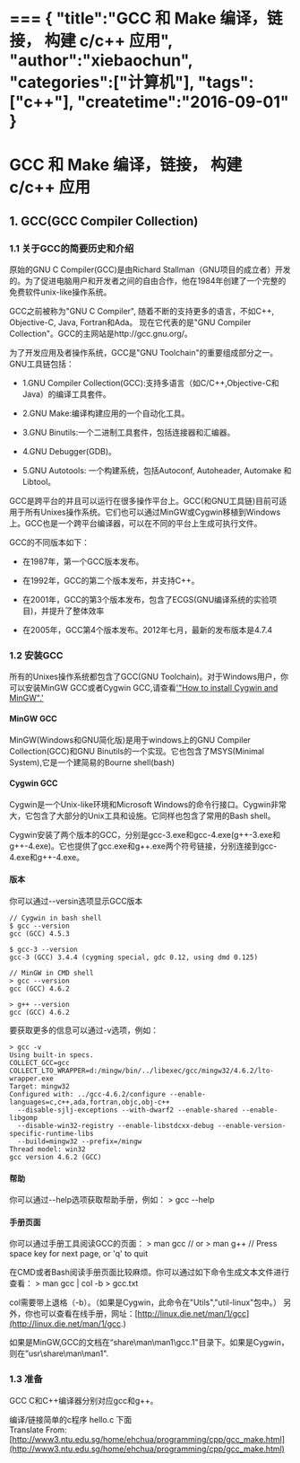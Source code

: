 ===
{
    "title":"GCC 和 Make 编译，链接， 构建 c/c++ 应用",
    "author":"xiebaochun",
    "categories":["计算机"],
    "tags":["c++"],
    "createtime":"2016-09-01"
}
===

# GCC 和 Make 编译，链接， 构建 c/c++ 应用

## 1. GCC(GCC Compiler Collection)

### 1.1 关于GCC的简要历史和介绍

原始的GNU C Compiler(GCC)是由Richard Stallman（GNU项目的成立者）开发的。为了促进电脑用户和开发者之间的自由合作，他在1984年创建了一个完整的免费软件unix-like操作系统。

GCC之前被称为"GNU C Compiler", 随着不断的支持更多的语言，不如C++, Objective-C, Java, Fortran和Ada。 现在它代表的是"GNU Compiler Collection"。GCC的主网站是http://gcc.gnu.org/。

为了开发应用及者操作系统，GCC是"GNU Toolchain"的重要组成部分之一。GNU工具链包括：

+ 1.GNU Compiler Collection(GCC):支持多语言（如C/C++,Objective-C和Java）的编译工具套件。

+ 2.GNU Make:编译构建应用的一个自动化工具。

+ 3.GNU Binutils:一个二进制工具套件，包括连接器和汇编器。

+ 4.GNU Debugger(GDB)。

+ 5.GNU Autotools: 一个构建系统，包括Autoconf, Autoheader, Automake 和 Libtool。

GCC是跨平台的并且可以运行在很多操作平台上。GCC(和GNU工具链)目前可适用于所有Unixes操作系统。它们也可以通过MinGW或Cygwin移植到Windows上。GCC也是一个跨平台编译器，可以在不同的平台上生成可执行文件。

GCC的不同版本如下：

+ 在1987年，第一个GCC版本发布。

+ 在1992年，GCC的第二个版本发布，并支持C++。

+ 在2001年，GCC的第3个版本发布，包含了ECGS(GNU编译系统的实验项目)，并提升了整体效率

+ 在2005年，GCC第4个版本发布。2012年七月，最新的发布版本是4.7.4

### 1.2 安装GCC

所有的Unixes操作系统都包含了GCC(GNU Toolchain)。对于Windows用户，你可以安装MinGW GCC或者Cygwin GCC,请查看['"How to install Cygwin and MinGW".'](http://www3.ntu.edu.sg/home/ehchua/programming/howto/Cygwin_HowTo.html)

#### MinGW GCC

MinGW(Windows和GNU简化版)是用于windows上的GNU Compiler Collection(GCC)和GNU Binutils的一个实现。它也包含了MSYS(Minimal System),它是一个建简易的Bourne shell(bash)

#### Cygwin GCC

Cygwin是一个Unix-like环境和Microsoft 
Windows的命令行接口。Cygwin非常大，它包含了大部分的Unix工具和设施。它同样也包含了常用的Bash shell。

Cygwin安装了两个版本的GCC，分别是gcc-3.exe和gcc-4.exe(g++-3.exe和g++-4.exe)。它也提供了gcc.exe和g++.exe两个符号链接，分别连接到gcc-4.exe和g++-4.exe。

#### 版本

你可以通过--versin选项显示GCC版本

	// Cygwin in bash shell
	$ gcc --version
	gcc (GCC) 4.5.3
	 
	$ gcc-3 --version
	gcc-3 (GCC) 3.4.4 (cygming special, gdc 0.12, using dmd 0.125)
	 
	// MinGW in CMD shell
	> gcc --version
	gcc (GCC) 4.6.2
	 
	> g++ --version
	gcc (GCC) 4.6.2

要获取更多的信息可以通过-v选项，例如：

	> gcc -v
	Using built-in specs.
	COLLECT_GCC=gcc
	COLLECT_LTO_WRAPPER=d:/mingw/bin/../libexec/gcc/mingw32/4.6.2/lto-wrapper.exe
	Target: mingw32
	Configured with: ../gcc-4.6.2/configure --enable-languages=c,c++,ada,fortran,objc,obj-c++ 
	  --disable-sjlj-exceptions --with-dwarf2 --enable-shared --enable-libgomp 
	  --disable-win32-registry --enable-libstdcxx-debug --enable-version-specific-runtime-libs 
	  --build=mingw32 --prefix=/mingw
	Thread model: win32
	gcc version 4.6.2 (GCC)

#### 帮助
你可以通过--help选项获取帮助手册，例如：
	> gcc --help

#### 手册页面
你可以通过手册工具阅读GCC的页面：
	> man gcc
	// or
	> man g++
	// Press space key for next page, or 'q' to quit

在CMD或者Bash阅读手册页面比较麻烦。你可以通过如下命令生成文本文件进行查看：
	> man gcc | col -b > gcc.txt

col需要带上退格（-b）。（如果是Cygwin，此命令在"Utils","util-linux"包中。）
另外，你也可以查看在线手册，网址：[http://linux.die.net/man/1/gcc](http://linux.die.net/man/1/gcc.)

如果是MinGW,GCC的文档在“share\man\man1\gcc.1"目录下。如果是Cygwin，则在”usr\share\man\man1".

### 1.3 准备

GCC C和C++编译器分别对应gcc和g++。

编译/链接简单的c程序 hello.c
下面   
Translate From:  
[http://www3.ntu.edu.sg/home/ehchua/programming/cpp/gcc_make.html](http://www3.ntu.edu.sg/home/ehchua/programming/cpp/gcc_make.html)